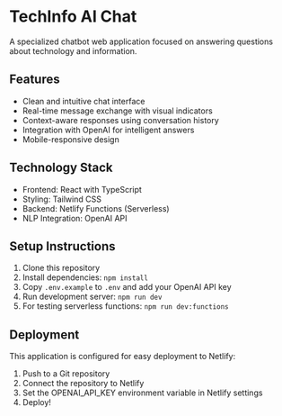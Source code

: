 # TechInfo AI Chat

A specialized chatbot web application focused on answering questions about technology and information.

## Features

- Clean and intuitive chat interface
- Real-time message exchange with visual indicators
- Context-aware responses using conversation history
- Integration with OpenAI for intelligent answers
- Mobile-responsive design

## Technology Stack

- Frontend: React with TypeScript
- Styling: Tailwind CSS
- Backend: Netlify Functions (Serverless)
- NLP Integration: OpenAI API

## Setup Instructions

1. Clone this repository
2. Install dependencies: `npm install`
3. Copy `.env.example` to `.env` and add your OpenAI API key
4. Run development server: `npm run dev`
5. For testing serverless functions: `npm run dev:functions`

## Deployment

This application is configured for easy deployment to Netlify:

1. Push to a Git repository
2. Connect the repository to Netlify
3. Set the OPENAI_API_KEY environment variable in Netlify settings
4. Deploy!
